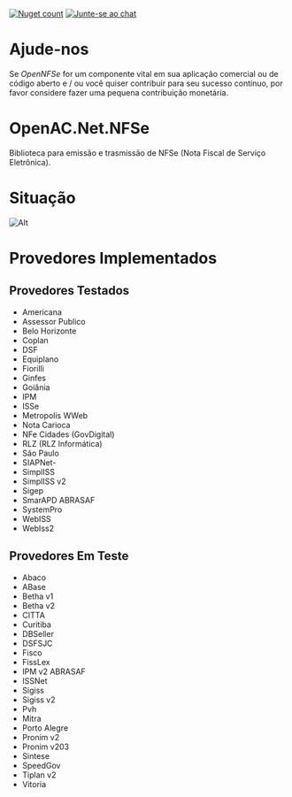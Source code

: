 [![Nuget count](http://img.shields.io/nuget/v/OpenAC.Net.NFSe.svg)](https://www.nuget.org/packages/OpenAC.Net.NFSe/)
[![Junte-se ao chat](https://img.shields.io/badge/Chat%20on-Discord-purple.svg)](https://discord.com/invite/brdmJ7Yv6w)

# Ajude-nos

Se *OpenNFSe* for um componente vital em sua aplicação comercial ou de código aberto e / ou você quiser contribuir para seu sucesso contínuo, por favor considere fazer uma pequena contribuição monetária.

# OpenAC.Net.NFSe

Biblioteca para emissão e trasmissão de NFSe (Nota Fiscal de Serviço Eletrônica).

# Situação

![Alt](https://repobeats.axiom.co/api/embed/86dd7e67ae35b516fb5d1e569a5e040cee3704e3.svg "Situação do Projeto")

# Provedores Implementados

## Provedores Testados

- Americana
- Assessor Publico
- Belo Horizonte
- Coplan
- DSF
- Equiplano
- Fiorilli
- Ginfes
- Goiânia
- IPM
- ISSe
- Metropolis WWeb
- Nota Carioca
- NFe Cidades (GovDigital)
- RLZ (RLZ Informática)
- São Paulo
- SIAPNet- 
- SimplISS
- SimplISS v2
- Sigep
- SmarAPD ABRASAF
- SystemPro
- WebISS
- WebIss2

## Provedores Em Teste

- Abaco
- ABase
- Betha v1
- Betha v2
- CITTA
- Curitiba
- DBSeller
- DSFSJC
- Fisco
- FissLex
- IPM v2 ABRASAF
- ISSNet
- Sigiss
- Sigiss v2
- Pvh
- Mitra
- Porto Alegre
- Pronim v2
- Pronim v203
- Sintese
- SpeedGov
- Tiplan v2
- Vitoria
